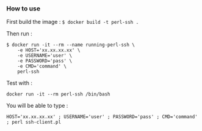 ### How to use
First build the image :
`$ docker build -t perl-ssh .`

Then run :
```
$ docker run -it --rm --name running-perl-ssh \
    -e HOST='xx.xx.xx.xx' \
    -e USERNAME='user' \
    -e PASSWORD='pass' \
    -e CMD='command' \
    perl-ssh
```

Test with :

`docker run -it --rm perl-ssh /bin/bash`

You will be able to type :

`HOST='xx.xx.xx.xx' ; USERNAME='user' ; PASSWORD='pass' ; CMD='command' ; perl ssh-client.pl`
